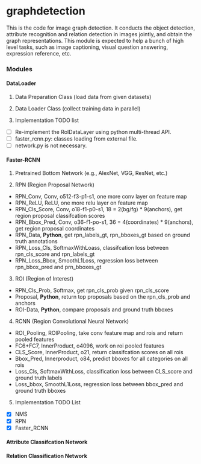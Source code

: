 # graphdetection

This is the code for image graph detection. It conducts the object detection, attribute recognition and relation detection in images jointly, and obtain the graph representations. This module is expected to help a bunch of high level tasks, such as image captioning, visual question answering, expression reference, etc.

### Modules

#### DataLoader

1. Data Preparation Class (load data from given datasets)

2. Data Loader Class (collect training data in parallel)

3. Implementation TODO list

- [ ] Re-implement the RoIDataLayer using python multi-thread API.
- [ ] faster_rcnn.py: classes loading from external file. 
- [ ] network.py is not necessary.

#### Faster-RCNN

1. Pretrained Bottom Network (e.g., AlexNet, VGG, ResNet, etc.) 

2. RPN (Region Proposal Network)

- RPN_Conv, Conv, o512-f3-p1-s1, one more conv layer on feature map
- RPN_ReLU, ReLU, one more relu layer on feature map
- RPN_Cls_Score, Conv, o18-f1-p0-s1, 18 = 2(bg/fg) * 9(anchors), get region proposal classifcation scores
- RPN_Bbox_Pred, Conv, o36-f1-po-s1, 36 = 4(coordinates) * 9(anchors), get region proposal coordinates
- RPN_Data, **Python**, get rpn_labels_gt, rpn_bboxes_gt based on ground truth annotations
- RPN_Loss_Cls, SoftmaxWithLoass, classifcation loss between rpn_cls_score and rpn_labels_gt
- RPN_Loss_Bbox, SmoothL1Loss, regression loss between rpn_bbox_pred and prn_bboxes_gt

3. ROI (Region of Interest)

- RPN_Cls_Prob, Softmax, get rpn_cls_prob given rpn_cls_score
- Proposal, **Python**, return top proposals based on the rpn_cls_prob and anchors
- ROI-Data, **Python**, compare proposals and ground truth bboxes

4. RCNN (Region Convolutional Neural Network)

- ROI_Pooling, ROIPooling, take conv feature map and rois and return pooled features
- FC6+FC7, InnerProduct, o4096, work on roi pooled features
- CLS_Score, InnerProduct, o21, return classifcation scores on all rois
- Bbox_Pred, Innerproduct, o84, predict bboxes for all categories on all rois
- Loss_Cls, SoftmaxWithLoss, classification loss between CLS_score and ground truth labels
- Loss_bbox, SmoothL1Loss, regression loss between bbox_pred and ground truth bboxes

5. Implementation TODO List

- [x] NMS
- [x] RPN
- [x] Faster_RCNN

#### Attribute Classifcation Network

#### Relation Classification Network



